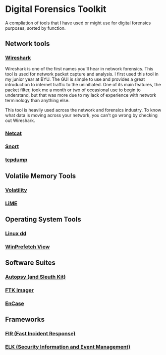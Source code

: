 # Digital Forensics Toolkit

A compliation of tools that I have used or might use for digital forensics purposes, sorted by function.

## Network tools

### [Wireshark](https://www.wireshark.org/)

Wireshark is one of the first names you'll hear in network forensics. This tool is used for network packet capture and analysis. I first used this tool in my junior year at BYU. The GUI is simple to use and provides a great introduction to internet traffic to the uninitiated. One of its main features, the packet filter, took me a month or two of occasional use to begin to understand, but that was more due to my lack of experience with network terminology than anything else.

This tool is heavily used across the network and forensics industry. To know what data is moving across your network, you can't go wrong by checking out Wireshark.

### [Netcat](http://netcat.sourceforge.net/)

### [Snort](https://www.snort.org/)

### [tcpdump](https://www.tcpdump.org/)

## Volatile Memory Tools

### [Volatility](https://www.volatilityfoundation.org/)

### [LiME](https://github.com/504ensicsLabs/LiME)

## Operating System Tools

### [Linux dd](https://www.linuxnix.com/what-you-should-know-about-linux-dd-command/)

### [WinPrefetch View](https://www.nirsoft.net/utils/win_prefetch_view.html)

## Software Suites

### [Autopsy (and Sleuth Kit)](https://www.sleuthkit.org/autopsy/)

### [FTK Imager](https://accessdata.com/products-services/forensic-toolkit-ftk)

### [EnCase](https://www.guidancesoftware.com/encase-forensic)

## Frameworks

### [FIR (Fast Incident Response)](https://github.com/certsocietegenerale/FIR)

### [ELK (Security Information and Event Management)](https://www.elastic.co/elk-stack)
